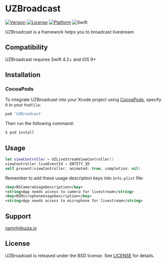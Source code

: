 # UZBroadcast

<!-- [![CI Status](http://img.shields.io/travis/uizaio/UZBroadcast.svg?style=flat)](https://travis-ci.org/uizaio/UZBroadcast) -->
[![Version](https://img.shields.io/cocoapods/v/UZBroadcast.svg?style=flat)](http://cocoapods.org/pods/UZBroadcast)
[![License](https://img.shields.io/cocoapods/l/UZBroadcast.svg?style=flat)](http://cocoapods.org/pods/UZBroadcast)
[![Platform](https://img.shields.io/cocoapods/p/UZBroadcast.svg?style=flat)](http://cocoapods.org/pods/UZBroadcast)
![Swift](https://img.shields.io/badge/%20in-swift%205.0-orange.svg)

UZBroadcast is a framework helps you to broadcast livestream

## Compatibility
UZBroadcast requires Swift 4.2+ and iOS 9+

## Installation

### CocoaPods
To integrate UZBroadcast into your Xcode project using [CocoaPods](http://cocoapods.org), specify it in your `Podfile`:

```ruby
pod 'UZBroadcast'
```

Then run the following command:

```bash
$ pod install
```

## Usage

```swift
let viewController = UZLiveStreamViewController()
viewController.liveEventId = ENTITY_ID
self.present(viewController, animated: true, completion: nil)
```

Remember to add these usage description keys into `Info.plist` file:
```xml
<key>NSCameraUsageDescription</key>
<string>App needs access to camera for livestream</string>
<key>NSMicrophoneUsageDescription</key>
<string>App needs access to microphone for livestream</string>
```

## Support
namnh@uiza.io

## License
UZBroadcast is released under the BSD license. See [LICENSE](https://github.com/uizaio/uiza-sdk-broadcast-ios/blob/master/LICENSE) for details.
